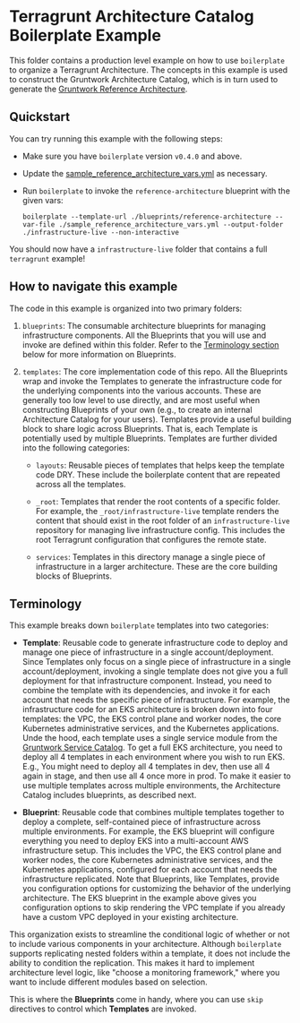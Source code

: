 # Terragrunt Architecture Catalog Boilerplate Example

This folder contains a production level example on how to use `boilerplate` to organize a Terragrunt Architecture. The
concepts in this example is used to construct the Gruntwork Architecture Catalog, which is in turn used to generate the
[Gruntwork Reference Architecture](https://gruntwork.io/reference-architecture/).


## Quickstart

You can try running this example with the following steps:

- Make sure you have `boilerplate` version `v0.4.0` and above.

- Update the [sample_reference_architecture_vars.yml](./sample_reference_architecture_vars.yml) as necessary.

- Run `boilerplate` to invoke the `reference-architecture` blueprint with the given vars:

      boilerplate --template-url ./blueprints/reference-architecture --var-file ./sample_reference_architecture_vars.yml --output-folder ./infrastructure-live --non-interactive

You should now have a `infrastructure-live` folder that contains a full `terragrunt` example!


## How to navigate this example

The code in this example is organized into two primary folders:

1. `blueprints`: The consumable architecture blueprints for managing infrastructure components. All the Blueprints that
   you will use and invoke are defined within this folder. Refer to the [Terminology section](#terminology) below for
   more information on Blueprints.

1. `templates`: The core implementation code of this repo. All the Blueprints wrap and invoke the Templates to generate
   the infrastructure code for the underlying components into the various accounts. These are generally too low level to
   use directly, and are most useful when constructing Blueprints of your own (e.g., to create an internal Architecture
   Catalog for your users). Templates provide a useful building block to share logic across Blueprints. That is, each
   Template is potentially used by multiple Blueprints. Templates are further divided into the
   following categories:

   - `layouts`: Reusable pieces of templates that helps keep the template code DRY. These include the boilerplate
     content that are repeated across all the templates.

   - `_root`: Templates that render the root contents of a specific folder. For example, the `_root/infrastructure-live`
     template renders the content that should exist in the root folder of an `infrastructure-live` repository for
     managing live infrastructure config. This includes the root Terragrunt configuration that configures the remote
     state.

   - `services`: Templates in this directory manage a single piece of infrastructure in a larger architecture. These
     are the core building blocks of Blueprints.


## Terminology

This example breaks down `boilerplate` templates into two categories:

* **Template**: Reusable code to generate infrastructure code to deploy and manage one piece of infrastructure in a
  single account/deployment. Since Templates only focus on a single piece of infrastructure in a single
  account/deployment, invoking a single template does not give you a full deployment for that infrastructure component.
  Instead, you need to combine the template with its dependencies, and invoke it for each account that needs the
  specific piece of infrastructure. For example, the infrastructure code for an EKS architecture is broken down into four
  templates: the VPC, the EKS control plane and worker nodes, the core Kubernetes administrative services, and the
  Kubernetes applications. Unde the hood, each template uses a single service module from the [Gruntwork Service
  Catalog](https://github.com/gruntwork-io/terraform-aws-service-catalog/). To get a full EKS architecture, you need to
  deploy all 4 templates in each environment where you wish to run EKS. E.g., You might need to deploy all 4 templates
  in dev, then use all 4 again in stage, and then use all 4 once more in prod. To make it easier to use multiple
  templates across multiple environments, the Architecture Catalog includes blueprints, as described next.

* **Blueprint**: Reusable code that combines multiple templates together to deploy a complete, self-contained piece of
  infrastructure across multiple environments. For example, the EKS blueprint will configure everything you need to
  deploy EKS into a multi-account AWS infrastructure setup. This includes the VPC, the EKS control plane and worker
  nodes, the core Kubernetes administrative services, and the Kubernetes applications, configured for each account that
  needs the infrastructure replicated. Note that Blueprints, like Templates, provide you configuration options for
  customizing the behavior of the underlying architecture. The EKS blueprint in the example above gives you
  configuration options to skip rendering the VPC template if you already have a custom VPC deployed in your existing
  architecture.

This organization exists to streamline the conditional logic of whether or not to include various components in your
architecture. Although `boilerplate` supports replicating nested folders within a template, it does not include the
ability to condition the replication. This makes it hard to implement architecture level logic, like "choose a
monitoring framework," where you want to include different modules based on selection.

This is where the **Blueprints** come in handy, where you can use `skip` directives to control which **Templates** are
invoked.
